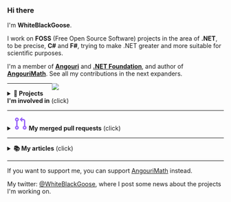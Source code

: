 ### Hi there

I'm **WhiteBlackGoose**.

I work on **FOSS** (Free Open Source Software) projects in the area of **.NET**, to be precise, **C#** and **F#**, trying to make .NET greater and more suitable for scientific purposes.

I'm a member of <a href="https://angouri.org">**Angouri**</a> and <a href="http://dotnetfoundation.org">**.NET Foundation**</a>, and author of [**AngouriMath**](http://github.com/asc-community/AngouriMath). See all my contributions in the next expanders.

<img align="right" width="400" src="https://miro.medium.com/max/1400/1*qsDGIrTG4TKlnmfsrfdqOw.jpeg">

<hr>

<details><summary><strong>🧪 Projects I'm involved in</strong> (click)</summary><p>

Each project is either maintained by me or I contributed to it. I ⭐-ed the projects which I find awesome and best in their areas.

1. ⭐ <a href="https://am.angouri.org">AngouriMath</a> (2019-2021)
1. <a href="https://github.com/WhiteBlackGoose/HonkSharp">Honk#</a> (2021)
1. <a href="https://github.com/WhiteBlackGoose/LambdaCalculusFSharp">λ calculus calculator</a>  (2021)
1. <a href="https://github.com/asc-community/dotnet-benchmarks">DotnetBenchmarks</a> (2020-2021)
1. <a href="https://github.com/WhiteBlackGoose/Yadg.NET">Yadg.NET</a> (2021)
1. ⭐ <a href="https://github.com/dotnet/interactive">Interactive</a> (2021)
1. ⭐ <a href="https://github.com/plotly/Plotly.NET">Plotly.NET</a> (2021)
1. <a href="https://github.com/dotnet/runtime">Runtime</a> (2021)
1. ⭐ <a href="https://github.com/jonsequitur/dotnet-repl">dotnet-repl</a> (2021)
1. <a href="https://github.com/ZacharyPatten/Towel">Towel</a> (2020)
1. <a href="https://github.com/asc-community/GenericTensor">GenericTensor</a> (2020-2021)
1. <a href="https://whiteblackgoose.github.io/TypeInfo/">.NET type inspector</a> (2021)
1. <a href="https://github.com/WhiteBlackGoose/QuantumComputingMatrices">Quantum almanac</a> (2021)
1. <a href="https://github.com/WhiteBlackGoose/MinimalismSinglePageWebsiteTemplate">Template for one-page website</a> (2021)
1. <a href="https://github.com/WhiteBlackGoose/hgt2png">Hgt2png</a> (2021)
1. <a href="https://github.com/WhiteBlackGoose/FunConsoleGame">Fun console game</a> (2021)
1. <a href="https://github.com/WhiteBlackGoose/UsefulCodeSnippets">Code snippets</a> (2021)
1. <a href="https://github.com/WhiteBlackGoose/AngouriMath.Terminal">AngouriMath.Terminal</a> (deprecated, moved to AngouriMath) (2021)
1. <a href="https://github.com/WhiteBlackGoose/FieldCache">FieldCache</a> (deprecated, moved to Honk#) (2020)
  
<details><summary><strong>Old projects</strong></summary><p>
  
1. <a href="https://github.com/WhiteBlackGoose/HI19">HI19 handwriting recognition system</a> (2018-2019)
2. <a href="https://github.com/WhiteBlackGoose/LogicSchemeEmulator">Logic Scheme Emulator</a> (2017)
3. <a href="https://github.com/WhiteBlackGoose/GunsVsMonsters">Guns vs Monsters</a> (2016)
4. <a href="https://github.com/WhiteBlackGoose/leostudio">Leo Studio</a> (2016)
5. <a href="https://github.com/WhiteBlackGoose/BounceMan">BounceMan</a> (2015)
6. <a href="https://github.com/WhiteBlackGoose/MyProgram">MyProgram</a> (2014)
  
</p></details>
  
</p>

</details>

<hr>

<details><summary><strong><img src="./media/merged-pr.svg"> My merged pull requests</strong> (click)</summary><p>
  
|        | [**All**](https://github.com/search?o=desc&q=is%3Aclosed+is%3Apull-request+author%3AWhiteBlackGoose+archived%3Afalse+is%3Amerged&s=updated&type=Issues) |
|:------:|:-----:|
| <img src="https://avatars.githubusercontent.com/u/60462721?s=200&v=4" width="30"> | [**Angouri**](https://github.com/search?o=desc&q=is%3Aclosed+is%3Apull-request+author%3AWhiteBlackGoose+archived%3Afalse+is%3Amerged+org%3Aasc-community&s=updated&type=Issues) |
| <img src="https://avatars.githubusercontent.com/u/9141961?s=200&v=4" width="27"> | [**.NET**](https://github.com/search?o=desc&q=is%3Aclosed+is%3Apull-request+author%3AWhiteBlackGoose+archived%3Afalse+is%3Amerged+org%3Adotnet&s=updated&type=Issues) |
| | [Other](https://github.com/search?o=desc&q=is%3Aclosed+is%3Apull-request+author%3AWhiteBlackGoose+archived%3Afalse+is%3Amerged+-org%3Aasc-community+-org%3Adotnet&s=updated&type=Issues) |
</p></details>

<hr>

<details><summary><strong>📚 My articles</strong> (click)</summary><p>

I wrote a few articles, maybe some people will be interested in them:
1. <a href="https://dzone.com/articles/a-simple-simulation-of-custom-physical-interaction">Simple simulation of custom physical interactions with particles</a>
2. <a href="https://habr.com/en/post/465523/">Yet another snake with Kivy, Python</a> (might be irrelevant, avoid following this guide)
3. <a href="https://habr.com/en/post/486496/">Symbolic algrebra in C#</a> (quite outdated though, written at the very beginning of AngouriMath)
4. <a href="https://gist.github.com/WhiteBlackGoose/5b84b2237704a91ffe7f34372196df32">Generic tensors in C#</a>
5. <a href="https://habr.com/en/post/528816/">Jupyter in .NET</a>
6. <a href="https://www.reddit.com/r/dotnet/comments/jv7qqt/net_jupyter_math_looks_awesome/">Math in Jupyter for .NET</a>
7. <a href="https://habr.com/en/post/545936/">Lazy properties in C#</a>
8. <a href="https://habr.com/en/post/546926/">Compilation of symbolic expressions into Linq.Expression</a>
9. <a href="https://whiteblackgoose.medium.com/parsing-a-math-expression-from-string-in-c-b2b48e2ac2e6">Parsing a math expression in C#</a>
10. <a href="https://am.angouri.org/research/">AngouriMath for Research with F#</a>

</p></details>

<hr>



If you want to support me, you can support <a href="https://patreon.com/AngouriMath">AngouriMath</a> instead.

My twitter: [@WhiteBlackGoose](https://twitter.com/WhiteBlackGoose), where I post some news about the projects I'm working on.
